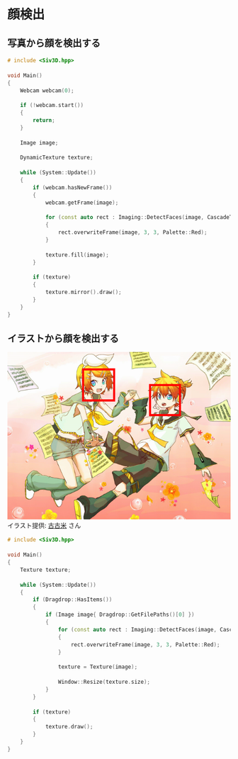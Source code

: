 ﻿# 顔検出

## 写真から顔を検出する

```cpp
# include <Siv3D.hpp>

void Main()
{
	Webcam webcam(0);

	if (!webcam.start())
	{
		return;
	}

	Image image;

	DynamicTexture texture;

	while (System::Update())
	{
		if (webcam.hasNewFrame())
		{
			webcam.getFrame(image);

			for (const auto rect : Imaging::DetectFaces(image, CascadeType::Photo, 3, { 40, 40 }))
			{
				rect.overwriteFrame(image, 3, 3, Palette::Red);
			}

			texture.fill(image);
		}

		if (texture)
		{
			texture.mirror().draw();
		}
	}
}
```
## イラストから顔を検出する
![イラストから顔を検出する](resource/Facedetection/FacedetectionAnime.png "イラストから顔を検出する")  
イラスト提供: <a href="http://www.pixiv.net/member.php?id=583587" target="_blank">古古米</a> さん
```cpp
# include <Siv3D.hpp>

void Main()
{
	Texture texture;

	while (System::Update())
	{
		if (Dragdrop::HasItems())
		{
			if (Image image{ Dragdrop::GetFilePaths()[0] })
			{
				for (const auto rect : Imaging::DetectFaces(image, CascadeType::Anime))
				{
					rect.overwriteFrame(image, 3, 3, Palette::Red);
				}

				texture = Texture(image);

				Window::Resize(texture.size);
			}
		}

		if (texture)
		{
			texture.draw();
		}
	}
}
```
